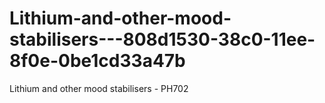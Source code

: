 # Lithium-and-other-mood-stabilisers---808d1530-38c0-11ee-8f0e-0be1cd33a47b
Lithium and other mood stabilisers - PH702
